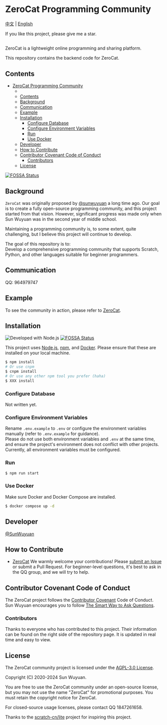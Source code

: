 # ZeroCat Programming Community
[中文](./README_ZH.md) | [English](./README.md)

If you like this project, please give me a star.
##
ZeroCat is a lightweight online programming and sharing platform.

This repository contains the backend code for ZeroCat.

## Contents

- [ZeroCat Programming Community](#zerocat-programming-community)
  - [](#)
  - [Contents](#contents)
  - [Background](#background)
  - [Communication](#communication)
  - [Example](#example)
  - [Installation](#installation)
    - [Configure Database](#configure-database)
    - [Configure Environment Variables](#configure-environment-variables)
    - [Run](#run)
    - [Use Docker](#use-docker)
  - [Developer](#developer)
  - [How to Contribute](#how-to-contribute)
  - [Contributor Covenant Code of Conduct](#contributor-covenant-code-of-conduct)
    - [Contributors](#contributors)
  - [License](#license)


[![FOSSA Status](https://app.fossa.com/api/projects/git%2Bgithub.com%2FZeroCatDev%2Fzerocat.svg?type=large)](https://app.fossa.com/projects/git%2Bgithub.com%2FZeroCatDev%2Fzerocat?ref=badge_large)

## Background

`ZeroCat` was originally proposed by [@sunwuyuan](https://github.com/sunwuyuan) a long time ago. Our goal is to create a fully open-source programming community, and this project started from that vision. However, significant progress was made only when Sun Wuyuan was in the second year of middle school.

Maintaining a programming community is, to some extent, quite challenging, but I believe this project will continue to develop.

The goal of this repository is to:
<br/>Develop a comprehensive programming community that supports Scratch, Python, and other languages suitable for beginner programmers.

## Communication

QQ: 964979747

## Example

To see the community in action, please refer to [ZeroCat](https://zerocat.houlangs.com).

## Installation
![Developed with Node.js](public/Node.js.png)
[![FOSSA Status](https://app.fossa.com/api/projects/git%2Bgithub.com%2FZeroCatDev%2Fzerocat.svg?type=shield)](https://app.fossa.com/projects/git%2Bgithub.com%2FZeroCatDev%2Fzerocat?ref=badge_shield)

This project uses [Node.js](http://nodejs.org), [npm](https://npmjs.com), and [Docker](https://docker.com). Please ensure that these are installed on your local machine.

```sh
$ npm install
# Or use cnpm
$ cnpm install
# Or use any other npm tool you prefer (haha)
$ XXX install
```

### Configure Database

Not written yet.

### Configure Environment Variables

Rename `.env.example` to `.env` or configure the environment variables manually (refer to `.env.example` for guidance).
<br/>Please do not use both environment variables and `.env` at the same time, and ensure the project's environment does not conflict with other projects.
<br/>Currently, all environment variables must be configured.

### Run

```sh
$ npm run start
```

### Use Docker

Make sure Docker and Docker Compose are installed.

```sh
$ docker compose up -d
```

## Developer

[@SunWuyuan](https://github.com/sunwuyuan)

## How to Contribute

- [ZeroCat](https://zerocat.houlangs.com)
We warmly welcome your contributions! Please [submit an Issue](https://github.com/ZeroCatDev/ZeroCat/issues/new) or submit a Pull Request. For beginner-level questions, it's best to ask in the QQ group, and we will try to help.

## Contributor Covenant Code of Conduct

The ZeroCat project follows the [Contributor Covenant](http://contributor-covenant.org/version/1/3/0/) Code of Conduct.
<br/>Sun Wuyuan encourages you to follow [The Smart Way to Ask Questions](https://github.com/ryanhanwu/How-To-Ask-Questions-The-Smart-Way/blob/main/README-zh_CN.md).

### Contributors

Thanks to everyone who has contributed to this project. Their information can be found on the right side of the repository page. It is updated in real time and easy to view.

## License

The ZeroCat community project is licensed under the [AGPL-3.0 License](LICENSE).

Copyright (C) 2020-2024 Sun Wuyuan.

You are free to use the ZeroCat community under an open-source license, but you may not use the name "ZeroCat" for promotional purposes. You must retain the copyright notice for ZeroCat.

For closed-source usage licenses, please contact QQ 1847261658.

Thanks to the [scratch-cn/lite](https://gitee.com/scratch-cn/lite) project for inspiring this project.
